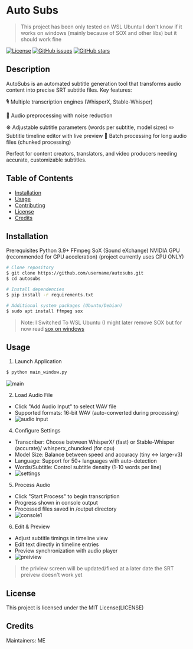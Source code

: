 # Auto Subs
> This project has been only tested on WSL Ubuntu
> I don't know if it works on windows (mainly because of SOX and other libs)
> but it should work fine

[![License](https://img.shields.io/badge/License-MIT-blue.svg)](LICENSE)
[![GitHub issues](https://img.shields.io/github/issues/HasanIhsan/AutoSub)](https://github.com/HasanIhsan/AutoSub/issues)
[![GitHub stars](https://img.shields.io/github/stars/HasanIhsan/AutoSub)](https://github.com/HasanIhsan/AutoSub/stargazers)

## Description

AutoSubs is an automated subtitle generation tool that transforms audio content into precise SRT subtitle files. Key features:

🎙️ Multiple transcription engines (WhisperX, Stable-Whisper)

🔧 Audio preprocessing with noise reduction

⚙️ Adjustable subtitle parameters (words per subtitle, model sizes)
✏️ Subtitle timeline editor with live preview
🚀 Batch processing for long audio files (chunked processing)

Perfect for content creators, translators, and video producers needing accurate, customizable subtitles.

## Table of Contents

- [Installation](#installation)
- [Usage](#usage)
- [Contributing](#contributing)
- [License](#license)
- [Credits](#credits)

## Installation

Prerequisites
Python 3.9+
FFmpeg
SoX (Sound eXchange)
NVIDIA GPU (recommended for GPU acceleration) (project currently uses CPU ONLY)

```bash
# Clone repository
$ git clone https://github.com/username/autosubs.git
$ cd autosubs

# Install dependencies
$ pip install -r requirements.txt

# Additional system packages (Ubuntu/Debian)
$ sudo apt install ffmpeg sox
```
> Note: I Switched To WSL Ubuntu (I might later remove SOX but for now read [sox on windows](https://stackoverflow.com/questions/17667491/how-to-use-sox-in-windows)

## Usage
1. Launch Application

```bash
$ python main_window.py
```
![main](https://github.com/user-attachments/assets/e447fb88-e34e-4873-9ba4-8fb7a4967daa)

2. Load Audio File
- Click "Add Audio Input" to select WAV file
- Supported formats: 16-bit WAV (auto-converted during processing)
- ![audio input](https://github.com/user-attachments/assets/c43b1398-e6e9-4b06-9be2-6b3f2c1d3350)

4. Configure Settings
- Transcriber: Choose between WhisperX/ (fast) or Stable-Whisper (accurate)/ whisperx_chuncked (for cpu)
- Model Size: Balance between speed and accuracy (tiny <-> large-v3)
- Language: Support for 50+ languages with auto-detection
- Words/Subtitle: Control subtitle density (1-10 words per line)
- ![settings](https://github.com/user-attachments/assets/023c490e-0a75-477d-9b43-b3b031cfae68)

5. Process Audio
- Click "Start Process" to begin transcription
- Progress shown in console output
- Processed files saved in /output directory
- ![console1](https://github.com/user-attachments/assets/a8307ea7-6318-4e87-a5a8-c0d069a689c0)

6. Edit & Preview
- Adjust subtitle timings in timeline view
- Edit text directly in timeline entries
- Preview synchronization with audio player
- ![preiview](https://github.com/user-attachments/assets/a6983be6-50e8-4371-bc2e-95238ad08135)
> the priview screen will be updated/fixed at a later date
> the SRT preivew doesn't work yet


## License
This project is licensed under the MIT License(LICENSE) 

## Credits
Maintainers: ME
